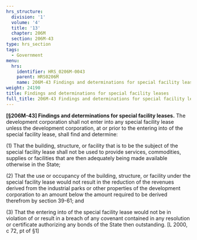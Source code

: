 ```yaml
---
hrs_structure:
  division: '1'
  volume: '4'
  title: '13'
  chapter: 206M
  section: 206M-43
type: hrs_section
tags:
  - Government
menu:
  hrs:
    identifier: HRS_0206M-0043
    parent: HRS0206M
    name: 206M-43 Findings and determinations for special facility leases
weight: 24190
title: Findings and determinations for special facility leases
full_title: 206M-43 Findings and determinations for special facility leases
---
```

**[§206M-43] Findings and determinations for special facility leases.** The development corporation shall not enter into any special facility lease unless the development corporation, at or prior to the entering into of the special facility lease, shall find and determine:

(1) That the building, structure, or facility that is to be the subject of the special facility lease shall not be used to provide services, commodities, supplies or facilities that are then adequately being made available otherwise in the State;

(2) That the use or occupancy of the building, structure, or facility under the special facility lease would not result in the reduction of the revenues derived from the industrial parks or other properties of the development corporation to an amount below the amount required to be derived therefrom by section 39-61; and

(3) That the entering into of the special facility lease would not be in violation of or result in a breach of any covenant contained in any resolution or certificate authorizing any bonds of the State then outstanding. [L 2000, c 72, pt of §1]
